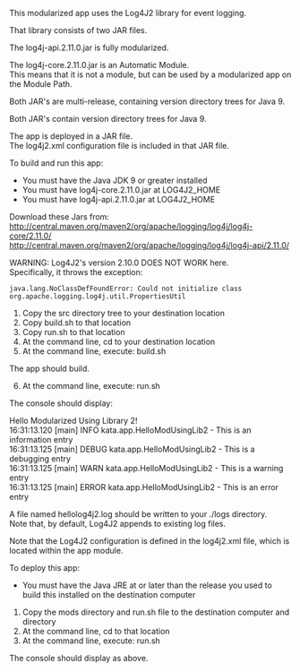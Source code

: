 This modularized app uses the Log4J2 library for event logging.

That library consists of two JAR files.  
 
 The log4j-api.2.11.0.jar is fully modularized.
 
 The log4j-core.2.11.0.jar is an Automatic Module.  
 This means that it is not a module, but can be used by a modularized app on the Module Path.
 
 Both JAR's are multi-release, containing version directory trees for Java 9.
 
 Both JAR's contain version directory trees for Java 9.


The app is deployed in a JAR file.  
The log4j2.xml configuration file is included in that JAR file.

To build and run this app:

- You must have the Java JDK 9 or greater installed
- You must have log4j-core.2.11.0.jar at LOG4J2_HOME
- You must have log4j-api.2.11.0.jar at LOG4J2_HOME

Download these Jars from:  
http://central.maven.org/maven2/org/apache/logging/log4j/log4j-core/2.11.0/  
http://central.maven.org/maven2/org/apache/logging/log4j/log4j-api/2.11.0/  

WARNING: Log4J2's version 2.10.0 DOES NOT WORK here.  
Specifically, it throws the exception:
```
java.lang.NoClassDefFoundError: Could not initialize class org.apache.logging.log4j.util.PropertiesUtil
```
1. Copy the src directory tree to your destination location
2. Copy build.sh to that location
3. Copy run.sh to that location
4. At the command line, cd to your destination location
5. At the command line, execute: build.sh

The app should build.

6. At the command line, execute: run.sh

The console should display:

Hello Modularized Using Library 2!   
16:31:13.120 [main] INFO  kata.app.HelloModUsingLib2 - This is an information entry  
16:31:13.125 [main] DEBUG kata.app.HelloModUsingLib2 - This is a debugging entry  
16:31:13.125 [main] WARN  kata.app.HelloModUsingLib2 - This is a warning entry  
16:31:13.125 [main] ERROR kata.app.HelloModUsingLib2 - This is an error entry  

A file named hellolog4j2.log should be written to your ./logs directory.  
Note that, by default, Log4J2 appends to existing log files.

Note that the Log4J2 configuration is defined in the log4j2.xml file,
which is located within the app module.

To deploy this app:

- You must have the Java JRE at or later than the release you used to build this installed on the destination computer

1. Copy the mods directory and run.sh file to the destination computer and directory
2. At the command line, cd to that location
2. At the command line, execute: run.sh

The console should display as above.
